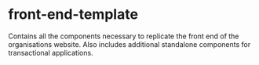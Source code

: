 # front-end-template
Contains all the components necessary to replicate the front end of the organisations website. Also includes additional standalone components for transactional applications.
